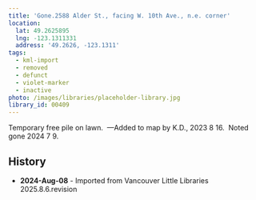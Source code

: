 ```yaml
---
title: 'Gone.2588 Alder St., facing W. 10th Ave., n.e. corner'
location:
  lat: 49.2625895
  lng: -123.1311331
  address: '49.2626, -123.1311'
tags:
  - kml-import
  - removed
  - defunct
  - violet-marker
  - inactive
photo: /images/libraries/placeholder-library.jpg
library_id: 00409
---
```

Temporary free pile on lawn.  
—Added to map by K.D., 2023 8 16.  
Noted gone 2024 7 9.

## History
- **2024-Aug-08** - Imported from Vancouver Little Libraries 2025.8.6.revision
